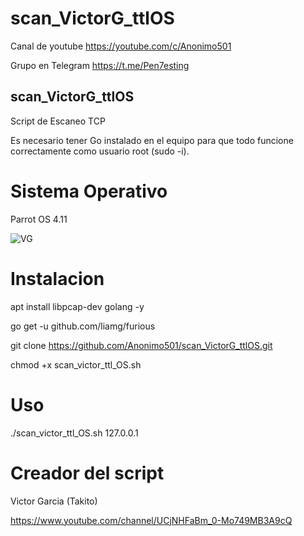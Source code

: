 # scan_VictorG_ttlOS

Canal de youtube  https://youtube.com/c/Anonimo501

Grupo en Telegram https://t.me/Pen7esting

## scan_VictorG_ttlOS

Script de Escaneo TCP

Es necesario tener Go instalado en el equipo para que todo funcione correctamente como usuario root (sudo -i).

# Sistema Operativo

Parrot OS 4.11

![VG](https://user-images.githubusercontent.com/67207446/133531383-04b5686e-d5a6-4f0e-a128-8c74fef180a8.png)

# Instalacion

apt install libpcap-dev golang -y

go get -u github.com/liamg/furious

git clone https://github.com/Anonimo501/scan_VictorG_ttlOS.git

chmod +x scan_victor_ttl_OS.sh

# Uso

./scan_victor_ttl_OS.sh 127.0.0.1

# Creador del script

Victor Garcia (Takito) 

https://www.youtube.com/channel/UCjNHFaBm_0-Mo749MB3A9cQ
